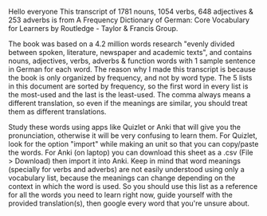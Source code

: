 Hello everyone This transcript of 1781 nouns, 1054 verbs, 648 adjectives & 253 adverbs is from A Frequency Dictionary of German: Core Vocabulary for Learners by Routledge - Taylor & Francis Group. 

The book was based on a 4.2 million words research "evenly divided between spoken, literature, newspaper and academic texts", and contains nouns, adjectives, verbs, adverbs & function words with 
1 sample sentence in German for each word. The reason why I made this transcript is because the book is only organized by frequency, and not by word type. The 5 lists in this document are sorted 
by frequency, so the first word in every list is the most-used and the last is the least-used. The comma always means a different translation, so even if the meanings are similar, you should treat
them as different translations. 

Study these words using apps like Quizlet or Anki that will give you the pronunciation, otherwise it will be very confusing to learn them. For Quizlet, look for the
option "import" while making an unit so that you can copy/paste the words. For Anki (on laptop) you can download this sheet as a .csv (File > Download) then import it into Anki. Keep in mind that 
word meanings (specially for verbs and adverbs) are not easily understood using only a vocabulary list, because the meanings can change depending on the context in which the word is used. So you 
should use this list as a reference for all the words you need to learn right now, guide yourself with the provided translation(s), then google every word that you're unsure about.
